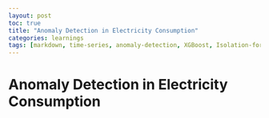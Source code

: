 ```yaml
---
layout: post
toc: true
title: "Anomaly Detection in Electricity Consumption"
categories: learnings
tags: [markdown, time-series, anomaly-detection, XGBoost, Isolation-forest, cudf, GPU, big-data, html, EDA, Plotly]
---
```


# Anomaly Detection in Electricity Consumption
